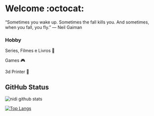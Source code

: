 
# Welcome :octocat:


“Sometimes you wake up. Sometimes the fall kills you. And sometimes, when you fall, you fly.”
― Neil Gaiman
 </div>
 
  ### Hobby
 
 <p>Series, Filmes e Livros 📖 </p>
 <p>Games  🎮</p>
 <p>3d Printer 🤖</p>

## GitHub Status
 ![nidi github stats](https://github-readme-stats.vercel.app/api?username=nidiwl&show_icons=true&theme=nightowl&count_private=true)
 
 [![Top Langs](https://github-readme-stats.vercel.app/api/top-langs/?username=nidiwl&layout=compact&theme=nightowl)](https://github.com/nidiwl/github-readme-stats)
